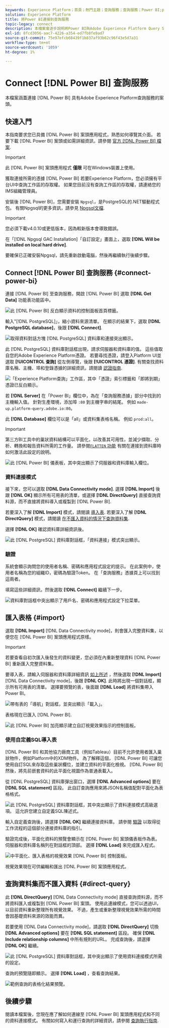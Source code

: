 ```yaml
---
keywords: Experience Platform；首頁；熱門主題；查詢服務；查詢服務；Power BI;power bi；連線至查詢服務；
solution: Experience Platform
title: 將Power BI連接到查詢服務
topic-legacy: connect
description: 本檔案會逐步說明將Power BI與Adobe Experience Platform Query Service連線的步驟。
exl-id: 8fcd3056-aac7-4226-a354-ed7fb8fe9ad7
source-git-commit: 75e97efcb68439f1b837af93b62c96f43e5d7a31
workflow-type: tm+mt
source-wordcount: '1059'
ht-degree: 1%

---
```


# Connect [!DNL Power BI] 查詢服務

本檔案涵蓋連接 [!DNL Power BI] 具有Adobe Experience Platform查詢服務的案頭。

## 快速入門

本指南要求您已具備 [!DNL Power BI] 案頭應用程式，熟悉如何導覽其介面。 若要下載 [!DNL Power BI] 案頭或如需詳細資訊，請參閱 [官方 [!DNL Power BI] 檔案](https://docs.microsoft.com/zh-tw/power-bi/).

>[!IMPORTANT]
>
> 此 [!DNL Power BI] 案頭應用程式 **僅限** 可在Windows裝置上使用。

獲取連接所需的憑據 [!DNL Power BI] 若要Experience Platform，您必須擁有平台UI中查詢工作區的存取權。 如果您目前沒有查詢工作區的存取權，請連絡您的IMS組織管理員。

安裝後 [!DNL Power BI]，您需要安裝 `Npgsql`，是PostgreSQL的.NET驅動程式包。 有關Npgsql的更多資訊，請參見 [Npgsql文檔](https://www.npgsql.org/doc/index.html).

>[!IMPORTANT]
>
>您必須下載v4.0.10或更低版本，因為較新版本會導致錯誤。

在「[!DNL Npgsql GAC Installation]「自訂設定」畫面上，選取 **[!DNL Will be installed on local hard drive]**.

要確保已正確安裝Npgsql，請先重新啟動電腦，然後再繼續執行後續步驟。

## Connect [!DNL Power BI] 查詢服務 {#connect-power-bi}

連接 [!DNL Power BI] 至查詢服務，開啟 [!DNL Power BI] 選取 **[!DNL Get Data]** 功能表功能區中。

![此 [!DNL Power BI] 反白顯示資料的控制面板首頁標籤。](../images/clients/power-bi/open-power-bi.png)

輸入&quot;[!DNL PostgreSQL]」，縮小資料來源清單。 在顯示的結果下，選取 **[!DNL PostgreSQL database]**，後跟 **[!DNL Connect]**.

![取得資料對話方塊 [!DNL PostgreSQL] 資料庫和連接突出顯示。](../images/clients/power-bi/get-data.png)

此 [!DNL PostgreSQL] 資料庫對話框出現，請求伺服器和資料庫的值。 這些值取自您的Adobe Experience Platform憑證。 若要尋找憑證，請登入Platform UI並選取 **[!UICONTROL 查詢]** 從左側導覽，後跟 **[!UICONTROL 憑證]**. 有關查找資料庫名稱、主機、埠和登錄憑據的詳細資訊，請閱讀 [認證指南](../ui/credentials.md).

![「Experience Platform查詢」工作區，其中「憑證」索引標籤和「即將到期」憑證已反白顯示。](../images/clients/power-bi/query-service-credentials-page.png)

若 **[!DNL Server]** 在「Power BI」欄位中，為在「查詢服務憑據」部分中找到的主機輸入值。 針對生產環境，添加埠 `:80` 到主機字串的結尾。 例如 `made-up.platform-query.adobe.io:80`。

此 **[!DNL Database]** 欄位可以是「all」或資料集表格名稱。 例如 `prod:all`。

>[!IMPORTANT]
>
>第三方BI工具中的巢狀資料結構可以平面化，以改善其可用性，並減少擷取、分析、轉換和報告資料所需的工作量。 請參閱[`FLATTEN` 功能](../best-practices/flatten-nested-data.md) 有關在連接到資料庫時如何激活此設定的說明。

![此 [!DNL Power BI] 儀表板，其中突出顯示了伺服器和資料庫輸入欄位。](../images/clients/power-bi/postgresql-database-dialog.png)

### 資料連接模式

接下來，您可以選取 **[!DNL Data Connectivity mode]**. 選擇 **[!DNL Import]** 後跟 **[!DNL OK]** 顯示所有可用表的清單，或選擇 **[!DNL DirectQuery]** 直接查詢資料源，而不直接將資料導入或複製到 [!DNL Power BI].

若要深入了解 **[!DNL Import]** 模式，請閱讀 [導入表](#import). 若要深入了解 **[!DNL DirectQuery]** 模式，請閱讀 [在不匯入資料的情況下查詢資料集](#direct-query).

選擇 **[!DNL OK]** 確認資料庫詳細資訊後。

![此 [!DNL PostgreSQL] 資料庫對話框，「資料連接」模式突出顯示。](../images/clients/power-bi/connectivity-mode.png)

### 驗證

系統會顯示詢問您的使用者名稱、密碼和應用程式設定的提示。 在此案例中，使用者名稱為您的組織ID，密碼為驗證Token。 在「查詢服務」憑據頁上可以找到這兩者。

填寫這些詳細資訊，然後選取 **[!DNL Connect]** 繼續下一步。

![資料庫對話框中突出顯示了用戶名、密碼和應用程式設定下拉菜單。](../images/clients/power-bi/import-mode.png)

## 匯入表格 {#import}

選取 **[!DNL Import]** [!DNL Data Connectivity mode]，則會匯入完整資料集，以便您在 [!DNL Power BI] 案頭應用程式原樣。

>[!IMPORTANT]
>
>若要查看自初次匯入後發生的資料變更，您必須在內重新整理資料 [!DNL Power BI] 重新匯入完整資料集。

要導入表，請輸入伺服器和資料庫詳細資訊 [如上所述](#connect-power-bi) ，然後選取 **[!DNL Import]** [!DNL Data Connectivity mode]，後跟 **[!DNL OK]**. 此時將出現一個對話框，顯示所有可用表的清單。 選擇要預覽的表，後面跟 **[!DNL Load]** 將資料集帶入Power BI。

![帶有表的「導航」對話框，並突出顯示「載入」。](../images/clients/power-bi/preview-table.png)

表格現在已匯入 [!DNL Power BI].

![此 [!DNL Power BI] 加亮顯示建立自訂視覺效果指示的控制面板。](../images/clients/power-bi/import-table.png)

### 使用自定義SQL導入表

[!DNL Power BI] 和其他協力廠商工具（例如Tableau）目前不允許使用者匯入巢狀物件，例如Platform中的XDM物件。 為了解釋這個， [!DNL Power BI] 可讓您使用自訂SQL來存取這些巢狀欄位，並建立資料的平面化檢視。 [!DNL Power BI] 然後，將先前嵌套資料的此平面化視圖作為普通表載入。

從 [!DNL PostgreSQL] 資料庫彈出窗口，選擇 **[!DNL Advanced options]** 要在 **[!DNL SQL statement]** 區段。 此自訂查詢應用來將JSON名稱值配對平面化為表格格式。

![此 [!DNL PostgreSQL] 資料庫對話框，其中突出顯示了資料連接模式高級選項。 這允許您建立自定義SQL陳述式。](../images/clients/power-bi/custom-sql-statement.png)

輸入自定義查詢後，請選擇 **[!DNL OK]** 繼續連接資料庫。 請參閱 [驗證](#authentication) 以取得從工作流程的這個部分連接資料庫的指引。

驗證完成後，平面化資料的預覽會顯示在 [!DNL Power BI] 案頭儀表板作為表。 伺服器和資料庫名稱列在對話框的頂部。 選擇 **[!DNL Load]** 來完成匯入程式。

![中平面化、匯入表格的視覺效果 [!DNL Power BI] 控制面板。](../images/clients/power-bi/imported-table-preview.png)

視覺效果現在可供編輯和匯出 [!DNL Power BI] 案頭應用程式。

## 查詢資料集而不匯入資料 {#direct-query}

此 **[!DNL DirectQuery]** [!DNL Data Connectivity mode] 直接查詢資料源，而不將資料匯入或複製到 [!DNL Power BI] 案頭。 使用此連線模式，您可以透過UI，以目前資料重新整理所有視覺效果。 不過，產生或重新整理視覺效果所需的時間會因基礎資料來源的效能而異。

若要使用 [!DNL Data Connectivity mode]，請選取 **[!DNL DirectQuery]** 切換 **[!DNL Advanced options]** 要在 **[!DNL SQL statement]** 區段。 確保 **[!DNL Include relationship columns]** 中所有規則的URL。 完成查詢後，請選擇 **[!DNL OK]** 繼續。

![此 [!DNL PostgreSQL] 資料庫對話框，其中突出顯示了使用資料連接模式所需的設定。](../images/clients/power-bi/direct-query-mode.png)

查詢的預覽隨即顯示。 選擇 **[!DNL Load]** ，查看查詢結果。

![範例查詢的表格化結果預覽。](../images/clients/power-bi/preview-direct-query.png)

## 後續步驟

閱讀本檔案後，您現在應了解如何連線至 [!DNL Power BI] 案頭應用程式和不同的資料連接模式。 有關如何寫入和運行查詢的詳細資訊，請參閱 [查詢執行指南](../best-practices/writing-queries.md).
